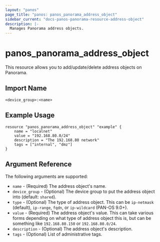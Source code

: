 ```yaml
---
layout: "panos"
page_title: "panos: panos_panorama_address_object"
sidebar_current: "docs-panos-panorama-resource-address-object"
description: |-
  Manages Panorama address objects.
---
```


# panos_panorama_address_object

This resource allows you to add/update/delete address objects on Panorama.


## Import Name

```
<device_group>:<name>
```


## Example Usage

```hcl
resource "panos_panorama_address_object" "example" {
    name = "localnet"
    value = "192.168.80.0/24"
    description = "The 192.168.80 network"
    tags = ["internal", "dmz"]
}
```

## Argument Reference

The following arguments are supported:

* `name` - (Required) The address object's name.
* `device_group` - (Optional) The device group to put the address object
  into (default: `shared`).
* `type` - (Optional) The type of address object.  This can be `ip-netmask`
  (default), `ip-range`, `fqdn`, or `ip-wildcard` (PAN-OS 9.0+).
* `value` - (Required) The address object's value.  This can take various
  forms depending on what type of address object this is, but can be something
  like `192.168.80.150` or `192.168.80.0/24`.
* `description` - (Optional) The address object's description.
* `tags` - (Optional) List of administrative tags.
